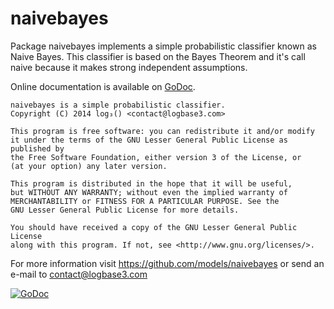 naivebayes
======

Package naivebayes implements a simple probabilistic classifier known as Naive Bayes.
This classifier is based on the Bayes Theorem and it's call naive because it makes strong independent assumptions.

Online documentation is available on [GoDoc](http://godoc.org/github.com/logbase3/models/naivebayes).


    naivebayes is a simple probabilistic classifier.
    Copyright (C) 2014 log₃() <contact@logbase3.com>

    This program is free software: you can redistribute it and/or modify
    it under the terms of the GNU Lesser General Public License as published by
    the Free Software Foundation, either version 3 of the License, or
    (at your option) any later version.

    This program is distributed in the hope that it will be useful,
    but WITHOUT ANY WARRANTY; without even the implied warranty of
    MERCHANTABILITY or FITNESS FOR A PARTICULAR PURPOSE. See the
    GNU Lesser General Public License for more details.

    You should have received a copy of the GNU Lesser General Public License
    along with this program. If not, see <http://www.gnu.org/licenses/>.

For more information visit https://github.com/models/naivebayes or send an e-mail
to contact@logbase3.com

[![GoDoc](https://godoc.org/github.com/logbase3/models/naivebayes?status.png)](https://godoc.org/github.com/logbase3/models/naivebayes)

